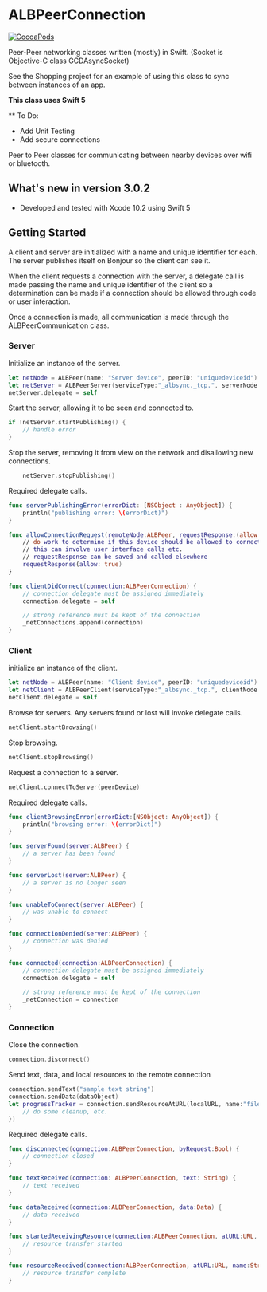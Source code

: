 # ALBPeerConnection
[![CocoaPods](https://img.shields.io/cocoapods/v/ALBPeerConnection.svg)](https://cocoapods.org/)

Peer-Peer networking classes written (mostly) in Swift. (Socket is Objective-C class GCDAsyncSocket)

See the Shopping project for an example of using this class to sync between instances of an app.

**This class uses Swift 5**

** To Do:
* Add Unit Testing
* Add secure connections


Peer to Peer classes for communicating between nearby devices over wifi or bluetooth.

## What's new in version 3.0.2 ##
* Developed and tested with Xcode 10.2 using Swift 5


## Getting Started ##
A client and server are initialized with a name and unique identifier for each. The server publishes itself on Bonjour so the client can see it.

When the client requests a connection with the server, a delegate call is made passing the name and unique identifier of the client so a determination can be made if a connection should be allowed through code or user interaction.

Once a connection is made, all communication is made through the ALBPeerCommunication class.

### Server ###

Initialize an instance of the server.
```swift
let netNode = ALBPeer(name: "Server device", peerID: "uniquedeviceid")
let netServer = ALBPeerServer(serviceType:"_albsync._tcp.", serverNode:netNode, serverDelegate:nil)
netServer.delegate = self
```

Start the server, allowing it to be seen and connected to.
```swift
if !netServer.startPublishing() {
	// handle error
}
```

Stop the server, removing it from view on the network and disallowing new connections.
```swift
	netServer.stopPublishing()
```

Required delegate calls.
```swift
func serverPublishingError(errorDict: [NSObject : AnyObject]) {
	println("publishing error: \(errorDict)")
}

func allowConnectionRequest(remoteNode:ALBPeer, requestResponse:(allow:Bool)->()) {
	// do work to determine if this device should be allowed to connect
	// this can involve user interface calls etc.
	// requestResponse can be saved and called elsewhere
	requestResponse(allow: true)
}

func clientDidConnect(connection:ALBPeerConnection) {
	// connection delegate must be assigned immediately
	connection.delegate = self

	// strong reference must be kept of the connection
	_netConnections.append(connection)
}
```

### Client ###

initialize an instance of the client.
```swift
let netNode = ALBPeer(name: "Client device", peerID: "uniquedeviceid")
let netClient = ALBPeerClient(serviceType:"_albsync._tcp.", clientNode:netNode, clientDelegate:nil)
netClient.delegate = self
```

Browse for servers. Any servers found or lost will invoke delegate calls.
```swift
netClient.startBrowsing()
```

Stop browsing.
```swift
netClient.stopBrowsing()
```

Request a connection to a server.
```swift
netClient.connectToServer(peerDevice)
```

Required delegate calls.
```swift
func clientBrowsingError(errorDict:[NSObject: AnyObject]) {
	println("browsing error: \(errorDict)")
}

func serverFound(server:ALBPeer) {
	// a server has been found
}

func serverLost(server:ALBPeer) {
	// a server is no longer seen
}

func unableToConnect(server:ALBPeer) {
	// was unable to connect
}

func connectionDenied(server:ALBPeer) {
	// connection was denied
}

func connected(connection:ALBPeerConnection) {
	// connection delegate must be assigned immediately
	connection.delegate = self

	// strong reference must be kept of the connection
	_netConnection = connection
}
```

### Connection ###

Close the connection.
```swift
connection.disconnect()
```

Send text, data, and local resources to the remote connection

```swift
connection.sendText("sample text string")
connection.sendData(dataObject)
let progressTracker = connection.sendResourceAtURL(localURL, name:"fileName", resourceID:"unique identifier", onCompletion: { (sent) -> () in
	// do some cleanup, etc.
})
```

Required delegate calls.
```swift
func disconnected(connection:ALBPeerConnection, byRequest:Bool) {
	// connection closed
}

func textReceived(connection: ALBPeerConnection, text: String) {
	// text received
}

func dataReceived(connection:ALBPeerConnection, data:Data) {
	// data received
}

func startedReceivingResource(connection:ALBPeerConnection, atURL:URL, name:String, resourceID:String, progress:Progress) {
	// resource transfer started
}

func resourceReceived(connection:ALBPeerConnection, atURL:URL, name:String, resourceID:String) {
	// resource transfer complete
}
```
